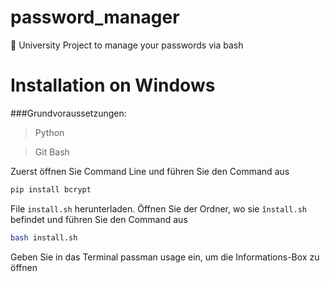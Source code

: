 # password_manager
:seedling: University Project to manage your passwords via bash


# Installation on Windows

###Grundvoraussetzungen:
> Python

> Git Bash

Zuerst öffnen Sie Command Line und führen Sie den Command aus
```Bash
pip install bcrypt
```

File `install.sh` herunterladen.
Öffnen Sie der Ordner, wo sie `înstall.sh` befindet und führen Sie den Command aus

```Bash
bash install.sh
```


Geben Sie in das Terminal passman usage ein, um die Informations-Box zu öffnen
